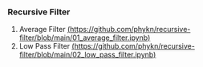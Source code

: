 ### Recursive Filter
1. Average Filter [(https://github.com/phykn/recursive-filter/blob/main/01_average_filter.ipynb)](https://github.com/phykn/recursive-filter/blob/main/01_average_filter.ipynb)
2. Low Pass Filter [(https://github.com/phykn/recursive-filter/blob/main/02_low_pass_filter.ipynb)](https://github.com/phykn/recursive-filter/blob/main/02_low_pass_filter.ipynb)
